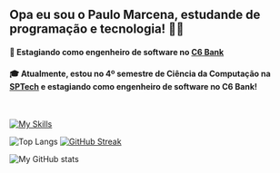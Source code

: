 
## Opa eu sou o Paulo Marcena, estudande de programação e tecnologia! 👋🏽

#### 🚀 Estagiando como engenheiro de software no [C6 Bank](https://www.c6bank.com.br/)
#### 🎓 Atualmente, estou no 4º semestre de Ciência da Computação na [SPTech](https://www.sptech.school/) e estagiando como engenheiro de software no C6 Bank! 

<br>

[![My Skills](https://skillicons.dev/icons?i=java,kotlin,mysql,postgresql,aws,js,docker)](https://skillicons.dev)

![Top Langs](https://github-readme-stats.vercel.app/api/top-langs/?username=paulo07marcena&theme=transparent&layout=compact&show_icons=true&hide_border=true&card_width=250)
[![GitHub Streak](https://streak-stats.demolab.com?user=paulo07marcena&hide_border=true&theme=transparent)](https://git.io/streak-stats)

![My GitHub stats](https://github-readme-stats.vercel.app/api?username=paulo07marcena&theme=transparent&show_icons=true&hide_border=true&card_width=250)
  
